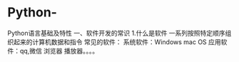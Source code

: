 # Python-
Python语言基础及特性
  一、软件开发的常识
    1.什么是软件
        一系列按照特定顺序组织起来的计算机数据和指令
        常见的软件：
        系统软件：Windows mac OS
	      应用软件：qq,微信 浏览器 播放器。。。。
